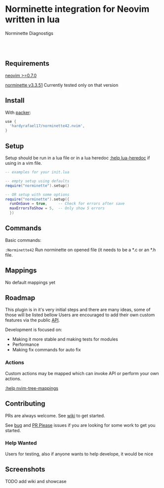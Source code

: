 # Norminette integration for Neovim written in lua

Norminette Diagnostigs

<br clear="left"/>
<br />

## Requirements

[neovim >=0.7.0](https://github.com/neovim/neovim/wiki/Installing-Neovim)

[norminette v3.3.51](https://github.com/42School/norminette/tree/master/norminette) Currently tested only on that version

## Install

With [packer](https://github.com/wbthomason/packer.nvim):

```lua
use {
  'hardyrafael17/norminette42.nvim',
}
```

## Setup

Setup should be run in a lua file or in a lua heredoc [:help lua-heredoc](https://neovim.io/doc/user/lua.html) if using in a vim file.

```lua
-- examples for your init.lua

-- empty setup using defaults
require("norminette").setup()

-- OR setup with some options
require("norminette").setup({
  runOnSave = true,     -- Check for errors after save
  maxErrorsToShow = 5,  -- Only show 5 errors
  })
```

## Commands

Basic commands:

`:Norminette42` Run norminette on opened file (it needs to be a *.c or an *.h file.

## Mappings

No default mappings yet

## Roadmap

This plugin is in it's very initial steps and there are many ideas, some of those will be listed bellow
Users are encouraged to add their own custom features via the public [API](#api).

Development is focused on:
* Making it more stable and making tests for modules
* Performance
* Making fix commands for auto fix

### Actions

Custom actions may be mapped which can invoke API or perform your own actions.

[:help nvim-tree-mappings](doc/nvim-tree-lua.txt)

## Contributing

PRs are always welcome. See [wiki](https://github.com/nvim-tree/nvim-tree.lua/wiki/Development) to get started.

See [bug](https://github.com/nvim-tree/nvim-tree.lua/issues?q=is%3Aissue+is%3Aopen+label%3Abug) and [PR Please](https://github.com/nvim-tree/nvim-tree.lua/issues?q=is%3Aopen+is%3Aissue+label%3A%22PR+please%22) issues if you are looking for some work to get you started.

### Help Wanted

Users for testing, also if anyone wants to help develope, it would be nice

## Screenshots

TODO add wiki and showcase
